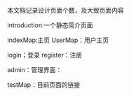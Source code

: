 本文档记录设计页面个数，及大致页面内容

introduction:一个静态简介页面

indexMap:主页
UserMap：用户主页

login；登录
register：注册

admin：管理界面：


testMap：目前页面的链接